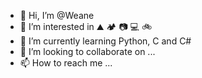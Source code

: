 - 👋 Hi, I’m @Weane
- 👀 I’m interested in ⛰️ 🏕️ 📷 💻 🚲
- 🌱 I’m currently learning Python, C and C#
- 💞️ I’m looking to collaborate on ...
- 📫 How to reach me ...

<!---
Weane/Weane is a ✨ special ✨ repository because its `README.md` (this file) appears on your GitHub profile.
You can click the Preview link to take a look at your changes.
--->
